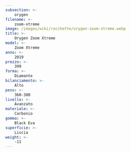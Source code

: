 ```yaml
---
subsection: >-
    orygen
filename: >-
    zoom-xtreme
image: /images/wiki/racchette/orygen-zoom-xtreme.webp
title: >-
    Orygen Zoom Xtreme
model: >-
    Zoom Xtreme
anno: >-
    2019
prezzo: >-
    399
forma: >-
    Diamante
bilanciamento: >-
    Alto
peso: >-
    360-380
livello: >-
    Avanzato
materiale: >-
    Carbonio
gomma: >-
    Black Eva
superficie: >-
    Liscia
weight: >-
    -11
---
```

